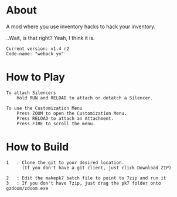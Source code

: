 About
===
A mod where you use inventory hacks to hack your inventory.

..Wait, is that right? Yeah, I think it is.

	Current version: v1.4 r2
	Code-name: "weback yo"

How to Play
===

	To attach Silencers
		Hold RUN and RELOAD to attach or detatch a Silencer.
	
	To use the Customization Menu
		Press ZOOM to open the Customization Menu.
		Press RELOAD to attach an Attachment.
		Press FIRE to scroll the menu.

How to Build
===

	1	: Clone the git to your desired location.
		  (If you don't have a git client, just click Download ZIP)

	2	: Edit the makepk7 batch file to point to 7zip and run it
	3	: If you don't have 7zip, just drag the pk7 folder onto gzdoom/zdoom.exe